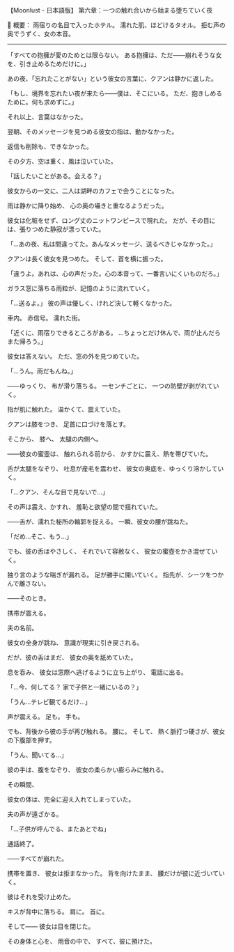【Moonlust - 日本語版】
第六章：一つの触れ合いから始まる堕ちていく夜

📖 概要：
雨宿りの名目で入ったホテル。
濡れた肌、ほどけるタオル。
拒む声の奥でうずく、女の本音。

---

「すべての抱擁が愛のためとは限らない。
ある抱擁は、ただ——崩れそうな女を、引き止めるためだけに。」

あの夜、「忘れたことがない」という彼女の言葉に、クアンは静かに返した。

「もし、境界を忘れたい夜が来たら——僕は、そこにいる。
ただ、抱きしめるために。何も求めずに。」

それ以上、言葉はなかった。

翌朝、そのメッセージを見つめる彼女の指は、動かなかった。

返信も削除も、できなかった。

その夕方、空は重く、風は泣いていた。

「話したいことがある。会える？」

彼女からの一文に、二人は湖畔のカフェで会うことになった。

雨は静かに降り始め、
心の奥の囁きと重なるようだった。

彼女は化粧をせず、ロング丈のニットワンピースで現れた。
だが、その目には、張りつめた静寂が漂っていた。

「…あの夜、私は間違ってた。あんなメッセージ、送るべきじゃなかった。」

クアンは長く彼女を見つめた。
そして、首を横に振った。

「違うよ。あれは、心の声だった。心の本音って、一番言いにくいものだろ。」

ガラス窓に落ちる雨粒が、記憶のように流れていく。

「…送るよ。」
彼の声は優しく、けれど決して軽くなかった。

車内。
赤信号。
濡れた街。

「近くに、雨宿りできるところがある。
…ちょっとだけ休んで、雨が止んだらまた帰ろう。」

彼女は答えない。
ただ、窓の外を見つめていた。

「…うん。雨だもんね。」

——ゆっくり、
布が滑り落ちる。
一センチごとに、
一つの防壁が剥がれていく。

指が肌に触れた。
温かくて、震えていた。

クアンは膝をつき、
足首に口づけを落とす。

そこから、
膝へ、
太腿の内側へ。

——彼女の蜜壺は、
触れられる前から、
かすかに震え、熱を帯びていた。

舌が太腿をなぞり、
吐息が産毛を震わせ、
彼女の奥底を、ゆっくり溶かしていく。

「…クアン、そんな目で見ないで…」

その声は震え、かすれ、
羞恥と欲望の間で揺れていた。

——舌が、濡れた秘所の輪郭を捉える。
一瞬、彼女の腰が跳ねた。

「だめ…そこ、もう…」

でも、彼の舌はやさしく、
それでいて容赦なく、
彼女の蜜壺をかき混ぜていく。

独り言のような喘ぎが漏れる。
足が勝手に開いていく。
指先が、シーツをつかんで離さない。

——そのとき。

携帯が震える。

夫の名前。

彼女の全身が跳ね、
意識が現実に引き戻される。

だが、彼の舌はまだ、
彼女の奥を舐めていた。

息を呑み、
彼女は窓際へ逃げるように立ち上がり、
電話に出る。

「…今、何してる？
家で子供と一緒にいるの？」

「うん…テレビ観てるだけ…」

声が震える。
足も。
手も。

でも、背後から彼の手が再び触れる。
腰に。
そして、
熱く脈打つ硬さが、彼女の下腹部を押す。

「うん、聞いてる…」

彼の手は、腹をなぞり、
彼女の柔らかい膨らみに触れる。

その瞬間、

彼女の体は、完全に迎え入れてしまっていた。

夫の声が遠ざかる。

「…子供が呼んでる、またあとでね」

通話終了。

——すべてが崩れた。

携帯を置き、
彼女は拒まなかった。
背を向けたまま、
腰だけが彼に近づいていく。

彼はそれを受け止めた。

キスが背中に落ちる。
肩に。
首に。

そして——
彼女は目を閉じた。

その身体と心を、
雨音の中で、
すべて、彼に預けた。
